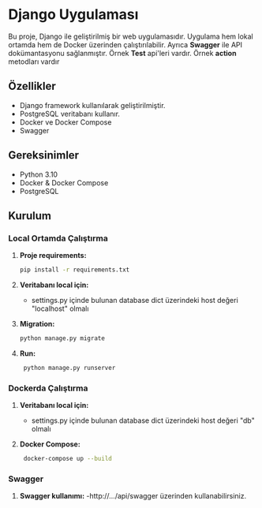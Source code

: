 # Django Uygulaması

Bu proje, Django ile geliştirilmiş bir web uygulamasıdır. Uygulama hem lokal ortamda hem de Docker üzerinden çalıştırılabilir. Ayrıca **Swagger** ile API dokümantasyonu sağlanmıştır. Örnek **Test** api'leri vardır. Örnek **action** metodları vardır

## Özellikler

- Django framework kullanılarak geliştirilmiştir.
- PostgreSQL veritabanı kullanır.
- Docker ve Docker Compose
- Swagger

## Gereksinimler

- Python 3.10
- Docker & Docker Compose
- PostgreSQL

## Kurulum

### Local Ortamda Çalıştırma

1. **Proje requirements:**

   ```bash
   pip install -r requirements.txt

2. **Veritabanı local için:**
    - settings.py içinde bulunan database dict üzerindeki host değeri "localhost" olmalı      
  
3. **Migration:**
      ```bash
      python manage.py migrate

4. **Run:**
     ```bash
      python manage.py runserver


### Dockerda Çalıştırma

1. **Veritabanı local için:**
    - settings.py içinde bulunan database dict üzerindeki host değeri "db" olmalı      
  
2. **Docker Compose:**
     ```bash
      docker-compose up --build


### Swagger 


1. **Swagger kullanımı:**
     -http://.../api/swagger üzerinden kullanabilirsiniz.

